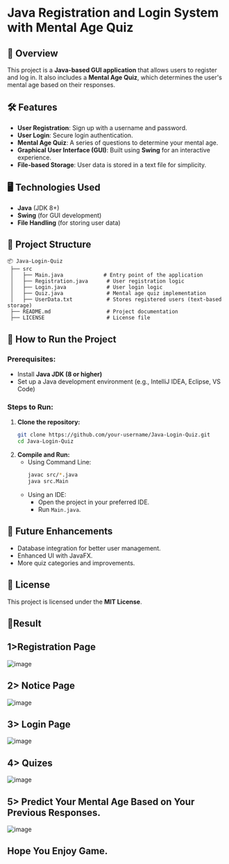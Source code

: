 # Java Registration and Login System with Mental Age Quiz

## 📌 Overview
This project is a **Java-based GUI application** that allows users to register and log in. It also includes a **Mental Age Quiz**, which determines the user's mental age based on their responses.

## 🛠️ Features
- **User Registration**: Sign up with a username and password.
- **User Login**: Secure login authentication.
- **Mental Age Quiz**: A series of questions to determine your mental age.
- **Graphical User Interface (GUI)**: Built using **Swing** for an interactive experience.
- **File-based Storage**: User data is stored in a text file for simplicity.

## 🖥️ Technologies Used
- **Java** (JDK 8+)
- **Swing** (for GUI development)
- **File Handling** (for storing user data)

## 📂 Project Structure
```
📦 Java-Login-Quiz
 ├── src
 │   ├── Main.java             # Entry point of the application
 │   ├── Registration.java      # User registration logic
 │   ├── Login.java             # User login logic
 │   ├── Quiz.java              # Mental age quiz implementation
 │   ├── UserData.txt           # Stores registered users (text-based storage)
 ├── README.md                  # Project documentation
 ├── LICENSE                    # License file
```

## 🚀 How to Run the Project
### Prerequisites:
- Install **Java JDK (8 or higher)**
- Set up a Java development environment (e.g., IntelliJ IDEA, Eclipse, VS Code)

### Steps to Run:
1. **Clone the repository:**
   ```bash
   git clone https://github.com/your-username/Java-Login-Quiz.git
   cd Java-Login-Quiz
   ```
2. **Compile and Run:**
   - Using Command Line:
     ```bash
     javac src/*.java
     java src.Main
     ```
   - Using an IDE:
     - Open the project in your preferred IDE.
     - Run `Main.java`.

## 📝 Future Enhancements
- Database integration for better user management.
- Enhanced UI with JavaFX.
- More quiz categories and improvements.

## 📜 License
This project is licensed under the **MIT License**.

## 🎉Result
## 1>Registration Page
![image](https://github.com/user-attachments/assets/4c391a6f-3cc0-4856-970b-e0595d1f710d)
## 2> Notice Page
![image](https://github.com/user-attachments/assets/ebf80023-5309-4a60-bf3a-8bbdd619521a)
## 3> Login Page
![image](https://github.com/user-attachments/assets/964d3c87-f9f9-4019-a8a9-1c8de204cdcd)
## 4> Quizes
![image](https://github.com/user-attachments/assets/dad70570-c962-4838-bca3-2f7e83d0972d)
## 5> Predict Your Mental Age Based on Your Previous Responses.
![image](https://github.com/user-attachments/assets/577d6162-2f1a-41cf-a0e0-3203e93e0e1f)

## Hope You Enjoy Game.








